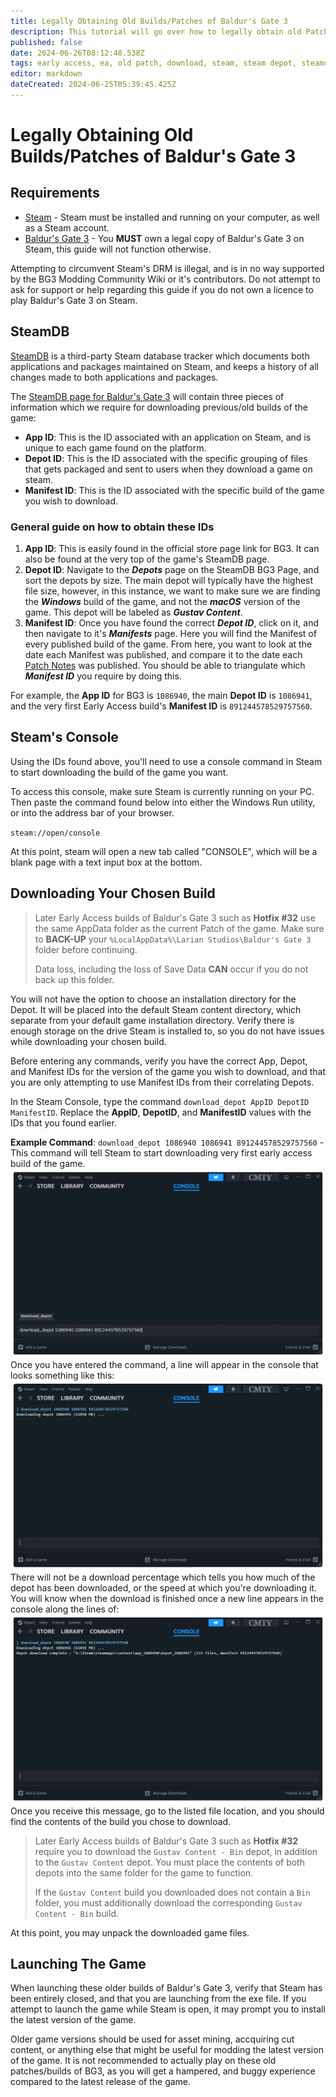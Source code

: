 ```yaml
---
title: Legally Obtaining Old Builds/Patches of Baldur's Gate 3
description: This tutorial will go over how to legally obtain old Patches/Builds of Baldur's Gate 3 using the Steam Depot.
published: false
date: 2024-06-26T08:12:48.538Z
tags: early access, ea, old patch, download, steam, steam depot, steamdb, download_depot, old build
editor: markdown
dateCreated: 2024-06-25T05:39:45.425Z
---
```


# Legally Obtaining Old Builds/Patches of Baldur's Gate 3
## Requirements
- [Steam](https://store.steampowered.com/about/) - Steam must be installed and running on your computer, as well as a Steam account.
- [Baldur's Gate 3](https://store.steampowered.com/app/1086940/Baldurs_Gate_3/) - You **MUST** own a legal copy of Baldur's Gate 3 on Steam, this guide will not function otherwise.

Attempting to circumvent Steam's DRM is illegal, and is in no way supported by the BG3 Modding Community Wiki or it's contributors. Do not attempt to ask for support or help regarding this guide if you do not own a licence to play Baldur's Gate 3 on Steam.
## SteamDB
[SteamDB](https://steamdb.info/) is a third-party Steam database tracker which documents both applications and packages maintained on Steam, and keeps a history of all changes made to both applications and packages.

The [SteamDB page for Baldur's Gate 3](https://steamdb.info/app/1086940/) will contain three pieces of information which we require for downloading previous/old builds of the game:

- **App ID**: This is the ID associated with an application on Steam, and is unique to each game found on the platform.
- **Depot ID**: This is the ID associated with the specific grouping of files that gets packaged and sent to users when they download a game on steam.
- **Manifest ID**: This is the ID associated with the specific build of the game you wish to download.

### General guide on how to obtain these IDs
1. **App ID**: This is easily found in the official store page link for BG3. It can also be found at the very top of the game's SteamDB page.
2. **Depot ID**: Navigate to the ***Depots*** page on the SteamDB BG3 Page, and sort the depots by size. The main depot will typically have the highest file size, however, in this instance, we want to make sure we are finding the ***Windows*** build of the game, and not the ***macOS*** version of the game. This depot will be labeled as ***Gustav Content***.
3. **Manifest ID**: Once you have found the correct ***Depot ID***, click on it, and then navigate to it's ***Manifests*** page. Here you will find the Manifest of every published build of the game. From here, you want to look at the date each Manifest was published, and compare it to the date each [Patch Notes](https://steamdb.info/app/1086940/patchnotes/) was published. You should be able to triangulate which ***Manifest ID*** you require by doing this.

For example, the **App ID** for BG3 is `1086940`, the main **Depot ID** is `1086941`, and the very first Early Access build's **Manifest ID** is `891244578529757560`.

## Steam's Console
Using the IDs found above, you'll need to use a console command in Steam to start downloading the build of the game you want.

To access this console, make sure Steam is currently running on your PC. Then paste the command found below into either the Windows Run utility, or into the address bar of your browser.

`steam://open/console`

At this point, steam will open a new tab called "CONSOLE", which will be a blank page with a text input box at the bottom.

## Downloading Your Chosen Build
> Later Early Access builds of Baldur's Gate 3 such as **Hotfix #32** use the same AppData folder as the current Patch of the game. Make sure to **BACK-UP** your `%LocalAppData%\Larian Studios\Baldur's Gate 3` folder before continuing.
>
> Data loss, including the loss of Save Data **CAN** occur if you do not back up this folder.
<!-- {blockquote:.is-danger} -->
You will not have the option to choose an installation directory for the Depot. It will be placed into the default Steam content directory, which separate from your default game installation directory. Verify there is enough storage on the drive Steam is installed to, so you do not have issues while downloading your chosen build.

Before entering any commands, verify you have the correct App, Depot, and Manifest IDs for the version of the game you wish to download, and that you are only attempting to use Manifest IDs from their correlating Depots.

In the Steam Console, type the command `download_depot AppID DepotID ManifestID`. Replace the **AppID**, **DepotID**, and **ManifestID** values with the IDs that you found earlier.

**Example Command**: `download_depot 1086940 1086941 891244578529757560` - This command will tell Steam to start downloading very first early access build of the game.
![steam_download_depot_1.webp](/tutorials/general/old_builds_bg3/steam_download_depot_1.webp)
Once you have entered the command, a line will appear in the console that looks something like this: 
![steam_download_depot_2.webp](/tutorials/general/old_builds_bg3/steam_download_depot_2.webp)
There will not be a download percentage which tells you how much of the depot has been downloaded, or the speed at which you're downloading it. You will know when the download is finished once a new line appears in the console along the lines of:
![steam_download_depot_3.webp](/tutorials/general/old_builds_bg3/steam_download_depot_3.webp)
Once you receive this message, go to the listed file location, and you should find the contents of the build you chose to download.
> Later Early Access builds of Baldur's Gate 3 such as **Hotfix #32** require you to download the `Gustav Content - Bin` depot, in addition to the `Gustav Content` depot. You must place the contents of both depots into the same folder for the game to function.
>
> If the `Gustav Content` build you downloaded does not contain a `Bin` folder, you must additionally download the corresponding `Gustav Content - Bin` build.
<!-- {blockquote:.is-info} -->
At this point, you may unpack the downloaded game files.

## Launching The Game
When launching these older builds of Baldur's Gate 3, verify that Steam has been entirely closed, and that you are launching from the exe file. If you attempt to launch the game while Steam is open, it may prompt you to install the latest version of the game.

Older game versions should be used for asset mining, accquiring cut content, or anything else that might be useful for modding the latest version of the game. It is not recommended to actually play on these old patches/builds of BG3, as you will get a hampered, and buggy experience compared to the latest release of the game.